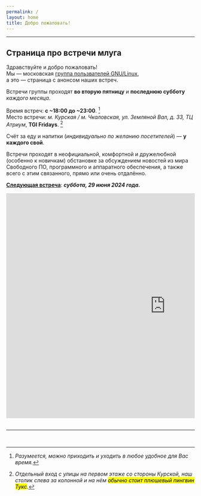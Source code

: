 ```yaml
---
permalink: /
layout: home
title: Добро пожаловать!
---
```



---

<head>
	<script src="./assets/functions.js" type="text/javascript"></script>
</head>

## Страница про встречи млуга

Здравствуйте и добро пожаловать!  
Мы — московская [группа пользвателей GNU/Linux](https://ru.wikipedia.org/wiki/Группа_пользователей_Linux),  
а это — страница с анонсом наших встреч.

Встречи группы проходят **во вторую пятницу** и **последнюю субботу**  _каждого месяца_.  

Время встреч: **с ~18:00 до ~23:00**. [^time]  
Место встречи: _м. Курская / м. Чкаловская, ул. Земляной Вал, д. 33, ТЦ Атриум_, **TGI Fridays**. [^place]  

Счёт за еду и напитки (_индивидуально по желанию посетителей_) — **у каждого свой**.  

Встречи проходят в неофициальной, комфортной и дружелюбной (особенно к новичкам) обстановке
за обсуждением новостей из мира Свободного ПО, программного и аппаратного обеспечения,
а также всего с этим связанного, прямо или очень отдалённо.

<u><b>Следующая встреча</b></u>: _**суббота, 29 июня 2024 года.**_

<!--<div style="position:relative;overflow:hidden;margin-left:auto;margin-right:auto;display:block;text-align:center;"><a href="https://yandex.ru/maps/213/moscow/?utm_medium=mapframe&utm_source=maps" style="color:#eee;font-size:12px;position:absolute;top:0px;">Москва</a><a href="https://yandex.ru/maps/213/moscow/?indoorLevel=1&ll=37.660731%2C55.757403&utm_medium=mapframe&utm_source=maps&z=17" style="color:#eee;font-size:12px;position:absolute;top:14px;">Москва — Яндекс Карты</a><iframe src="https://yandex.ru/map-widget/v1/?indoorLevel=1&ll=37.660731%2C55.757403&z=17" width="850" height="600" frameborder="0" allowfullscreen="true" style="position:relative;"></iframe></div>-->

<div style="position:relative;overflow:hidden;margin-left:auto;margin-right:auto;display:block;text-align:center;"><a href="https://yandex.ru/maps/213/moscow/?utm_medium=mapframe&utm_source=maps" style="color:#eee;font-size:12px;position:absolute;top:0px;">Москва</a><a href="https://yandex.ru/maps/213/moscow/?indoorLevel=1&ll=37.661279%2C55.757337&utm_medium=mapframe&utm_source=maps&z=17" style="color:#eee;font-size:12px;position:absolute;top:14px;">Москва — Яндекс Карты</a><iframe src="https://yandex.ru/map-widget/v1/?indoorLevel=1&ll=37.661279%2C55.757337&z=17" width="850" height="600" frameborder="0" allowfullscreen="true" style="position:relative;"></iframe></div>

<br/>

---

<br/>

[^time]: _Разумеется, можно приходить и уходить в любое удобное для Вас время._
[^place]: _Отдельный вход с улицы на первом этаже со стороны Курской, наш столик слева за колонной и на нём <mark>обычно стоит плюшевый пингвин Тукс</mark>._

<script type="text/javascript">
	document.getElementById("meeting_day").innerHTML=getMeetingDate(1);
</script>

